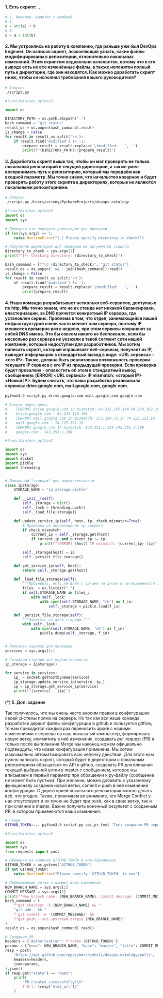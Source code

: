 #### 1. Есть скрипт: ...
```python
# 1. Никакое. вылетит с ошибкой
# 2.
c = str(a) + b
# 3.
c = a + int(b)
```

#### 2. Мы устроились на работу в компанию, где раньше уже был DevOps Engineer. Он написал скрипт, позволяющий узнать, какие файлы модифицированы в репозитории, относительно локальных изменений. Этим скриптом недовольно начальство, потому что в его выводе есть не все изменённые файлы, а также непонятен полный путь к директории, где они находятся. Как можно доработать скрипт ниже, чтобы он исполнял требования вашего руководителя?
```bash
# Запуск:
./script.py
```

```python
#!/usr/bin/env python3

import os

DIRECTORY_PATH = os.path.abspath(".")
bash_command = "git status"
result_os = os.popen(bash_command).read()
is_change = False
for result in result_os.split('\n'):
    if result.find('modified') != -1:
        prepare_result = result.replace('\tmodified:   ', '')
        print(f"{DIRECTORY_PATH}/{prepare_result}")
```

#### 3. Доработать скрипт выше так, чтобы он мог проверять не только локальный репозиторий в текущей директории, а также умел воспринимать путь к репозиторию, который мы передаём как входной параметр. Мы точно знаем, что начальство коварное и будет проверять работу этого скрипта в директориях, которые не являются локальными репозиториями.
```bash
# Запуск:
./script.py /Users/arseny/PycharmProjects/devops-netology
```

```python
#!/usr/bin/env python3
import os
import sys

# Проверка что передана директория для проверки
if len(sys.argv) == 1:
    raise RuntimeError("[-] Please specify directory to check!")

# Получение директории для проверки из аргументов скрипта
directory_to_check = sys.argv[1]
print(f"[+] Checking directory: {directory_to_check}")

bash_command = [f"cd {directory_to_check}", "git status"]
result_os = os.popen(' && '.join(bash_command)).read()
is_change = False
for result in result_os.split('\n'):
    if result.find('modified') != -1:
        prepare_result = result.replace('\tmodified:   ', '')
        print(prepare_result)
```

#### 4. Наша команда разрабатывает несколько веб-сервисов, доступных по http. Мы точно знаем, что на их стенде нет никакой балансировки, кластеризации, за DNS прячется конкретный IP сервера, где установлен сервис. Проблема в том, что отдел, занимающийся нашей инфраструктурой очень часто меняет нам сервера, поэтому IP меняются примерно раз в неделю, при этом сервисы сохраняют за собой DNS имена. Это бы совсем никого не беспокоило, если бы несколько раз сервера не уезжали в такой сегмент сети нашей компании, который недоступен для разработчиков. Мы хотим написать скрипт, который опрашивает веб-сервисы, получает их IP, выводит информацию в стандартный вывод в виде: <URL сервиса> - <его IP>. Также, должна быть реализована возможность проверки текущего IP сервиса c его IP из предыдущей проверки. Если проверка будет провалена - оповестить об этом в стандартный вывод сообщением: [ERROR] <URL сервиса> IP mismatch: <старый IP> <Новый IP>. Будем считать, что наша разработка реализовала сервисы: drive.google.com, mail.google.com, google.com.
```bash
python3.9 script.py drive.google.com mail.google.com google.com

# Запуск через день:
#    [ERROR] drive.google.com IP mismatch: 64.233.165.194 64.233.162.194
#    drive.google.com - 64.233.162.194
#    [ERROR] mail.google.com IP mismatch: 173.194.73.17 74.125.131.18
#    mail.google.com - 74.125.131.18
#    [ERROR] google.com IP mismatch: 142.251.1.139 142.251.1.100
#    google.com - 142.251.1.100
```

```python
#!/usr/bin/env python3

import os
import sys
import socket
import pickle
import threading


# Локальный "сторадж" для персистентности
class IpStorage:
    STORAGE_NAME = "ip_storage.pickle"

    def __init__(self):
        self._storage = dict()
        self._lock = threading.Lock()
        self._load_file_storage()

    def update_service_ip(self, host, ip, check_mismatch=True):
        # Проверка на несовпадение ip сервиса
        if check_mismatch:
            current_ip = self._storage.get(host)
            if current_ip and current_ip != ip:
                print(f"[ERROR] {host} IP mismatch: {current_ip} {ip}")

        self._storage[host] = ip
        self._persist_file_storage()

    def get_service_ip(self, host):
        return self._storage.get(host)

    def _load_file_storage(self):
        """Проверить, есть ли файл с ip-ами на диске и по-возможности загрузить."""
        files_ = os.listdir(".")
        if self.STORAGE_NAME in files_:
            with self._lock:
                with open(self.STORAGE_NAME, "rb") as f_in:
                    self._storage = pickle.load(f_in)

    def _persist_file_storage(self):
        """Записать на диск сторадж."""
        with self._lock:
            with open(self.STORAGE_NAME, "wb") as f_in:
                pickle.dump(self._storage, f_in)


# Получить сервисы для проверки
services = sys.argv[1:]

# Создадим сторадж для персистентности
ip_storage = IpStorage()

for service in services:
    ip_ = socket.gethostbyname(service)
    ip_storage.update_service_ip(service, ip_)
    ip = ip_storage.get_service_ip(service)
    print(f"{service} - {ip}")
```

#### (*) 5. Доп. задание
Так получилось, что мы очень часто вносим правки в конфигурацию своей системы прямо на сервере. Но так как вся наша команда разработки держит файлы конфигурации в github и пользуется gitflow, то нам приходится каждый раз переносить архив с нашими изменениями с сервера на наш локальный компьютер, формировать новую ветку, коммитить в неё изменения, создавать pull request (PR) и только после выполнения Merge мы наконец можем официально подтвердить, что новая конфигурация применена. Мы хотим максимально автоматизировать всю цепочку действий. Для этого нам нужно написать скрипт, который будет в директории с локальным репозиторием обращаться по API к github, создавать PR для вливания текущей выбранной ветки в master с сообщением, которое мы вписываем в первый параметр при обращении к py-файлу (сообщение не может быть пустым). При желании, можно добавить к указанному функционалу создание новой ветки, commit и push в неё изменений конфигурации. С директорией локального репозитория можно делать всё, что угодно. Также, принимаем во внимание, что Merge Conflict у нас отсутствуют и их точно не будет при push, как в свою ветку, так и при слиянии в master. Важно получить конечный результат с созданным PR, в котором применяются наши изменения.
```bash
# usage
GITHUB_TOKEN=... python3.9 script.py api_pr_test 'Тест создания PR через API' 
```

```python
#!/usr/bin/env python3

import os
import sys
from requests import post

# Проверка на наличие GITHUB_TOKEN в env-переменных
GITHUB_TOKEN = os.getenv("GITHUB_TOKEN")
if not GITHUB_TOKEN:
    raise RuntimeError("Please specify `GITHUB_TOKEN` in env")

# Переключение ветки и коммит всех изменений
NEW_BRANCH_NAME = sys.argv[1]
COMMIT_MESSAGE = sys.argv[2]
print(f"New branch name: {NEW_BRANCH_NAME}. Commit message: {COMMIT_MESSAGE}")
bash_command = (
    f"git checkout -b {NEW_BRANCH_NAME} && "
    "git add . && "
    f'git commit -m "{COMMIT_MESSAGE}" && '
    f"git push --set-upstream origin {NEW_BRANCH_NAME}"
)
result_os = os.popen(bash_command).read()

# Создание PR
headers = {"Authorization": f"token {GITHUB_TOKEN}"}
params = {"head": NEW_BRANCH_NAME, "base": "master", "title": COMMIT_MESSAGE}
resp = post(
    "https://api.github.com/repos/marchinho11/devops-netology/pulls",
    headers=headers,
    json=params,
).json()
if resp.get("state") == "open":
    print(
        "PR created successfully!\n"
        f"Url: {resp['html_url']}"
    )
```
